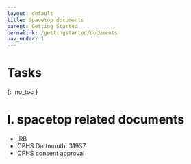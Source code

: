 ```yaml
---
layout: default
title: Spacetop documents
parent: Getting Started
permalink: /gettingstarted/documents
nav_order: 1
---
```


# Tasks
{: .no_toc }

# I. spacetop related documents
* IRB
* CPHS Dartmouth: 31937
* CPHS consent approval
